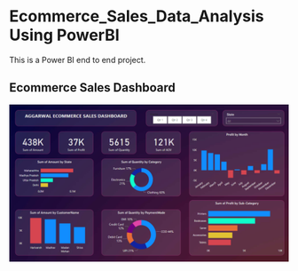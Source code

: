 # Ecommerce_Sales_Data_Analysis Using PowerBI
This is a Power BI end to end project.

## Ecommerce Sales Dashboard
![EcommerceSalesDashboard](https://github.com/ArpitAggarwal10/Ecommerce_Sales_Data_Analysis/blob/main/Aggarwal%20Ecommerce%20Sales%20Dashboard.png)
